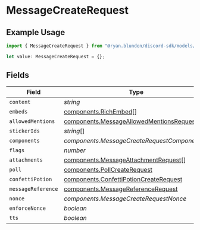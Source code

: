 # MessageCreateRequest

## Example Usage

```typescript
import { MessageCreateRequest } from "@ryan.blunden/discord-sdk/models/components";

let value: MessageCreateRequest = {};
```

## Fields

| Field                                                                                                | Type                                                                                                 | Required                                                                                             | Description                                                                                          |
| ---------------------------------------------------------------------------------------------------- | ---------------------------------------------------------------------------------------------------- | ---------------------------------------------------------------------------------------------------- | ---------------------------------------------------------------------------------------------------- |
| `content`                                                                                            | *string*                                                                                             | :heavy_minus_sign:                                                                                   | N/A                                                                                                  |
| `embeds`                                                                                             | [components.RichEmbed](../../models/components/richembed.md)[]                                       | :heavy_minus_sign:                                                                                   | N/A                                                                                                  |
| `allowedMentions`                                                                                    | [components.MessageAllowedMentionsRequest](../../models/components/messageallowedmentionsrequest.md) | :heavy_minus_sign:                                                                                   | N/A                                                                                                  |
| `stickerIds`                                                                                         | *string*[]                                                                                           | :heavy_minus_sign:                                                                                   | N/A                                                                                                  |
| `components`                                                                                         | *components.MessageCreateRequestComponents*[]                                                        | :heavy_minus_sign:                                                                                   | N/A                                                                                                  |
| `flags`                                                                                              | *number*                                                                                             | :heavy_minus_sign:                                                                                   | N/A                                                                                                  |
| `attachments`                                                                                        | [components.MessageAttachmentRequest](../../models/components/messageattachmentrequest.md)[]         | :heavy_minus_sign:                                                                                   | N/A                                                                                                  |
| `poll`                                                                                               | [components.PollCreateRequest](../../models/components/pollcreaterequest.md)                         | :heavy_minus_sign:                                                                                   | N/A                                                                                                  |
| `confettiPotion`                                                                                     | [components.ConfettiPotionCreateRequest](../../models/components/confettipotioncreaterequest.md)     | :heavy_minus_sign:                                                                                   | N/A                                                                                                  |
| `messageReference`                                                                                   | [components.MessageReferenceRequest](../../models/components/messagereferencerequest.md)             | :heavy_minus_sign:                                                                                   | N/A                                                                                                  |
| `nonce`                                                                                              | *components.MessageCreateRequestNonce*                                                               | :heavy_minus_sign:                                                                                   | N/A                                                                                                  |
| `enforceNonce`                                                                                       | *boolean*                                                                                            | :heavy_minus_sign:                                                                                   | N/A                                                                                                  |
| `tts`                                                                                                | *boolean*                                                                                            | :heavy_minus_sign:                                                                                   | N/A                                                                                                  |